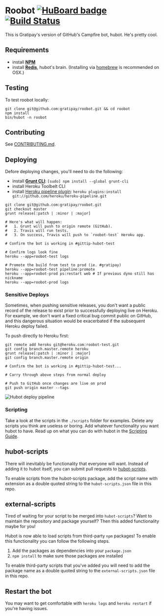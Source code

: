 # Roobot [![HuBoard badge](http://img.shields.io/badge/Hu-Board-7965cc.svg)](https://huboard.com/gratipay/roobot) [![Build Status](http://img.shields.io/travis/gratipay/roobot/master.svg)](https://travis-ci.org/gratipay/roobot)

This is Gratipay's version of GitHub's Campfire bot, hubot. He's pretty cool.

## Requirements

  * install [**NPM**](http://nodejs.org/)
  * install [**Redis**](http://redis.io/topics/quickstart), hubot's brain.
    (Installing via [homebrew](https://github.com/Homebrew/homebrew/wiki/Installation) is recommended on OSX.)

## Testing

To test roobot locally:

```
git clone git@github.com:gratipay/roobot.git && cd roobot
npm install
bin/hubot -n roobot
```

## Contributing

See [CONTRIBUTING.md](CONTRIBUTING.md).

## Deploying

Defore deploying changes, you'll need to do the following:

  * install [**Grunt CLI**](http://gruntjs.com/): `[sudo] npm install --global grunt-cli`
  * install Heroku Toolbelt CLI
  * install [Heroku pipeline plugin](https://devcenter.heroku.com/articles/labs-pipelines):
    `heroku plugins:install git://github.com/heroku/heroku-pipeline.git`

```
git clone git@github.com:gratipay/roobot.git
git checkout master
grunt release[:patch | :minor | :major]

# Here's what will happen:
#   1. Grunt will push to origin remote (GitHub).
#   2. Travis will run tests.
#   3. On success, Travis will push to `roobot-test` Heroku app.

# Confirm the bot is working in #gittip-hubot-test

# Confirm logs look fine
heroku --app=roobot-test logs

# Promote the build from test to prod (ie. #gratipay)
heroku --app=roobot-test pipeline:promote
heroku --app=roobot-prod ps:restart web # If previous dyno still has nickname
heroku --app=roobot-prod logs
```

### Sensitive Deploys

Sometimes, when pushing sensitive releases, you don't want a public
record of the release to exist prior to successfully deploying live on
Heroku. For example, we don't want a fixed critical bug commit public on
GitHub, and this dangerous situation would be exacerbated if the
subsequent Heroku deploy failed.

To push directly to Heroku first:

```
git remote add heroku git@heroku.com:roobot-test.git
git config branch.master.remote heroku
grunt release[:patch | :minor | :major]
git config branch.master.remote origin

# Confirm the bot is working in #gittip-hubot-test...

# Carry through above steps from normal deploy

# Push to GitHub once changes are live on prod
git push origin master --tags
```
![Hubot deploy pipeline](https://rawgithub.com/gratipay/roobot/master/docs/hubot-deploy-workflow.svg)

### Scripting

Take a look at the scripts in the `./scripts` folder for examples.
Delete any scripts you think are useless or boring.  Add whatever functionality you
want hubot to have. Read up on what you can do with hubot in the [Scripting Guide](https://github.com/github/hubot/blob/master/docs/scripting.md).

## hubot-scripts

There will inevitably be functionality that everyone will want. Instead
of adding it to hubot itself, you can submit pull requests to
[hubot-scripts][hubot-scripts].

To enable scripts from the hubot-scripts package, add the script name with
extension as a double quoted string to the `hubot-scripts.json` file in this
repo.

[hubot-scripts]: https://github.com/github/hubot-scripts

## external-scripts

Tired of waiting for your script to be merged into `hubot-scripts`? Want to
maintain the repository and package yourself? Then this added functionality
maybe for you!

Hubot is now able to load scripts from third-party `npm` packages! To enable
this functionality you can follow the following steps.

1. Add the packages as dependencies into your `package.json`
2. `npm install` to make sure those packages are installed

To enable third-party scripts that you've added you will need to add the package
name as a double quoted string to the `external-scripts.json` file in this repo.

## Restart the bot

You may want to get comfortable with `heroku logs` and `heroku restart`
if you're having issues.

